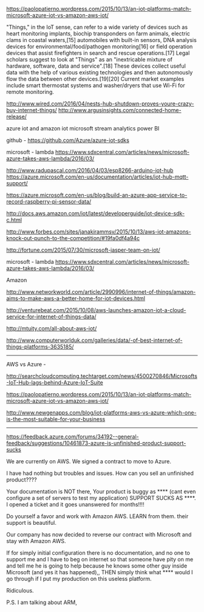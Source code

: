 https://paolopatierno.wordpress.com/2015/10/13/an-iot-platforms-match-microsoft-azure-iot-vs-amazon-aws-iot/

"Things," in the IoT sense, can refer to a wide variety of devices such as heart monitoring implants, biochip transponders on farm animals, electric clams in coastal waters,[15] automobiles with built-in sensors, DNA analysis devices for environmental/food/pathogen monitoring[16] or field operation devices that assist firefighters in search and rescue operations.[17] Legal scholars suggest to look at "Things" as an "inextricable mixture of hardware, software, data and service".[18] These devices collect useful data with the help of various existing technologies and then autonomously flow the data between other devices.[19][20] Current market examples include smart thermostat systems and washer/dryers that use Wi-Fi for remote monitoring.

http://www.wired.com/2016/04/nests-hub-shutdown-proves-youre-crazy-buy-internet-things/
http://www.argusinsights.com/connected-home-release/

azure iot and amazon iot
microsoft stream analytics
power BI

github - https://github.com/Azure/azure-iot-sdks

microsoft - lambda 
https://www.sdxcentral.com/articles/news/microsoft-azure-takes-aws-lambda/2016/03/

http://www.radupascal.com/2016/04/03/esp8266-arduino-iot-hub
https://azure.microsoft.com/en-us/documentation/articles/iot-hub-mqtt-support/

https://azure.microsoft.com/en-us/blog/build-an-azure-app-service-to-record-raspberry-pi-sensor-data/

http://docs.aws.amazon.com/iot/latest/developerguide/iot-device-sdk-c.html

http://www.forbes.com/sites/janakirammsv/2015/10/13/aws-iot-amazons-knock-out-punch-to-the-competition/#19fa0df4a94c

http://fortune.com/2015/07/30/microsoft-jasper-team-on-iot/

microsoft - lambda 
https://www.sdxcentral.com/articles/news/microsoft-azure-takes-aws-lambda/2016/03/

Amazon

http://www.networkworld.com/article/2990996/internet-of-things/amazon-aims-to-make-aws-a-better-home-for-iot-devices.html

http://venturebeat.com/2015/10/08/aws-launches-amazon-iot-a-cloud-service-for-internet-of-things-data/

http://mtuity.com/all-about-aws-iot/

http://www.computerworlduk.com/galleries/data/-of-best-internet-of-things-platforms-3635185/


----------------------------------------

AWS vs Azure -

http://searchcloudcomputing.techtarget.com/news/4500270846/Microsofts-IoT-Hub-lags-behind-Azure-IoT-Suite


https://paolopatierno.wordpress.com/2015/10/13/an-iot-platforms-match-microsoft-azure-iot-vs-amazon-aws-iot/

http://www.newgenapps.com/blog/iot-platforms-aws-vs-azure-which-one-is-the-most-suitable-for-your-business


----------------------------------------


https://feedback.azure.com/forums/34192--general-feedback/suggestions/10461873-azure-is-unfinished-product-support-sucks

We are currently on AWS. 
We signed a contract to move to Azure.

I have had nothing but troubles and issues. How can you sell an unfinished product????

Your documentation is NOT there, 
Your product is buggy as **** (cant even configure a set of servers to test my application) 
SUPPORT SUCKS AS ****. I opened a ticket and it goes unanswered for months!!!!

Do yourself a favor and work with Amazon AWS. LEARN from them. their support is beautiful.

Our company has now decided to reverse our contract with Microsoft and stay with Amazon AWS.

If for simply initial configuration there is no documentation, and no one to support me and I have to beg on internet so that someone have pity on me and tell me he is going to help because he knows some other guy inside Microsoft (and yes it has happened),, THEN simply think what **** would I go through if I put my production on this useless platform.

Ridiculous.

P.S. I am talking about ARM,


